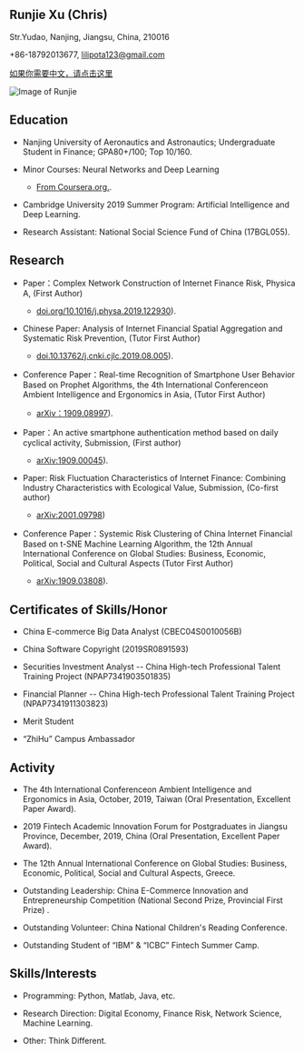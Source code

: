 ## Runjie Xu (Chris)

Str.Yudao, Nanjing, Jiangsu, China, 210016 

+86-18792013677, lilipota123@gmail.com 

 [如果你需要中文，请点击这里](https://chris-runjie.github.io/Xu/)

![Image of Runjie](https://Chris-Runjie.github.io/Runjie1.jpg)



## Education

* Nanjing University of Aeronautics and Astronautics; Undergraduate Student in Finance; GPA80+/100; Top 10/160.

* Minor Courses: Neural Networks and Deep Learning 
  - [From Coursera.org.](https://www.coursera.org/account/accomplishments/certificate/LJURD5379BZA).

* Cambridge University 2019 Summer Program: Artificial Intelligence and Deep Learning.

* Research Assistant: National Social Science Fund of China (17BGL055).



## Research

* Paper：Complex Network Construction of Internet Finance Risk, Physica A, (First Author)
  - [doi.org/10.1016/j.physa.2019.122930](https://www.sciencedirect.com/science/article/pii/S0378437119316619)).

* Chinese Paper: Analysis of Internet Financial Spatial Aggregation and Systematic Risk Prevention, (Tutor First Author)
  - [doi.10.13762/j.cnki.cjlc.2019.08.005](https://kns.cnki.net/KCMS/detail/detail.aspx?dbcode=CJFQ&dbname=CJFDLAST2019&filename=CJLC201908007&v=MDc0NDk5ak1wNDlGWTRSOGVYMUx1eFlTN0RoMVQzcVRyV00xRnJDVVI3cWZadVZ2RnlIbVU3L0JKaWZIYmJHNEg=)).

* Conference Paper：Real-time Recognition of Smartphone User Behavior Based on Prophet Algorithms, the 4th International Conferenceon Ambient Intelligence and Ergonomics in Asia, (Tutor First Author) 
  - [arXiv：1909.08997](https://arxiv.org/abs/1909.08997)).

* Paper：An active smartphone authentication method based on daily cyclical activity, Submission, (First author) 
  - [arXiv:1909.00045](https://arxiv.org/abs/1909.00045)).

* Paper: Risk Fluctuation Characteristics of Internet Finance: Combining Industry Characteristics with Ecological Value, Submission, (Co-first author) 
  - [arXiv:2001.09798](https://arxiv.org/abs/2001.09798))

* Conference Paper：Systemic Risk Clustering of China Internet Financial Based on t-SNE Machine Learning Algorithm, the 12th Annual International Conference on Global Studies: Business, Economic, Political, Social and Cultural Aspects (Tutor First Author)
  - [arXiv:1909.03808](https://arxiv.org/abs/1909.03808)).



## Certificates of Skills/Honor

* China E-commerce Big Data Analyst (CBEC04S0010056B)

* China Software Copyright (2019SR0891593)

* Securities Investment Analyst -- China High-tech Professional Talent Training Project (NPAP7341903501835)

* Financial Planner -- China High-tech Professional Talent Training Project (NPAP7341911303823)

* Merit Student

* “ZhiHu” Campus Ambassador



## Activity

* The 4th International Conferenceon Ambient Intelligence and Ergonomics in Asia, October, 2019, Taiwan (Oral Presentation, Excellent Paper Award).

* 2019 Fintech Academic Innovation Forum for Postgraduates in Jiangsu Province, December, 2019, China (Oral Presentation, Excellent Paper Award).

* The 12th Annual International Conference on Global Studies: Business, Economic, Political, Social and Cultural Aspects, Greece.

* Outstanding Leadership: China E-Commerce Innovation and Entrepreneurship Competition (National Second Prize, Provincial First Prize) .

* Outstanding Volunteer: China National Children's Reading Conference.

* Outstanding Student of “IBM” & “ICBC” Fintech Summer Camp.



## Skills/Interests

* Programming: Python, Matlab, Java, etc.

* Research Direction: Digital Economy, Finance Risk, Network Science, Machine Learning. 

* Other: Think Different.
